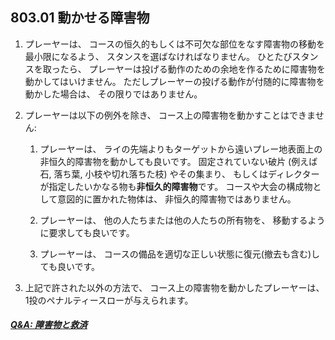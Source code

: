 ## 803.01 動かせる障害物

1. プレーヤーは、
コースの恒久的もしくは不可欠な部位をなす障害物の移動を最小限になるよう、
スタンスを選ばなければなりません。
ひとたびスタンスを取ったら、
プレーヤーは投げる動作のための余地を作るために障害物を動かしてはいけません。
ただしプレーヤーの投げる動作が付随的に障害物を動かした場合は、
その限りではありません。

1. プレーヤーは以下の例外を除き、
コース上の障害物を動かすことはできません:

    1. プレーヤーは、
    ライの先端よりもターゲットから遠いプレー地表面上の非恒久的障害物を動かしても良いです。
    固定されていない破片
    (例えば石, 落ち葉, 小枝や切れ落ちた枝)
    やその集まり、
    もしくはディレクターが指定したいかなる物も**非恒久的障害物**です。
    コースや大会の構成物として意図的に置かれた物体は、
    非恒久的障害物ではありません。

    1. プレーヤーは、
    他の人たちまたは他の人たちの所有物を、
    移動するように要求しても良いです。

    1. プレーヤーは、
    コースの備品を適切な正しい状態に復元(撤去も含む)しても良いです。

1. 上記で許された以外の方法で、
コース上の障害物を動かしたプレーヤーは、
1投のペナルティースローが与えられます。

##### [Q&A: 障害物と救済](qa-obs)
